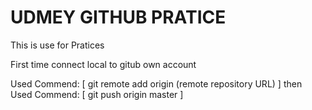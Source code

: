 # UDMEY GITHUB PRATICE
This is use for Pratices


First time connect local to gitub own account

Used Commend: [ git remote add origin (remote repository URL) ]
then Used Commend: [ git push origin master ]

